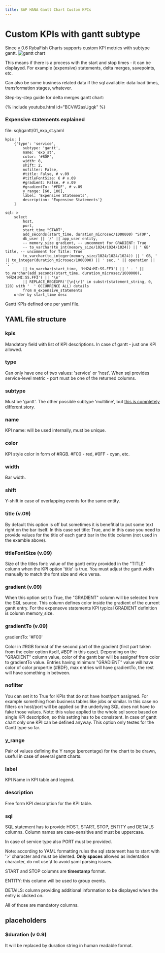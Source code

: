 ```yaml
---
title: SAP HANA Gantt Chart Custom KPIs
---
```


# Custom KPIs with gantt subtype

Since v 0.6 RybaFish Charts supports custom KPI metrics with subtype gantt.
![gantt chart](http://rybafish.github.io/gantt09.png)

This means if there is a process with the start and stop times - it can be displayed. For example (expensive) statements, delta merges, savepoints, etc.

Can also be some business related data if the sql available: data load times, transformation stages, whatever.

Step-by-step guide for delta merges gantt chart:

{% include youtube.html id="BCVW2asUgqk" %}

### Expensive statements explained

file: sql/gantt/01_exp_st.yaml
```
kpis: [
    {'type': 'service',
        subtype: 'gantt',
        name: 'exp_st',
        color: '#BDF',
        width: 8,
        shift: 2,
        nofilter: False,
        #title: False, # v.09
        #titleFontSize: 6 # v.09
        #gradient: False, # v.09
        #gradientTo: '#FDF', # v.09
        y_range: [60, 100],
        label: 'Expensive Statements',
        description: 'Expensive Statements'}
    ]

sql: >
    select
        host,
        port,
        start_time "START",
        add_seconds(start_time, duration_microsec/1000000) "STOP",
        db_user || '/' || app_user entity,
        -- memory_size gradient, -- uncomment for GRADIENT: True
        -- to_varchar(to_int(memory_size/1024/1024/1024)) || ' GB' title, -- uncomment for Title: True
        to_varchar(to_integer(memory_size/1024/1024/1024)) || ' GB, ' || to_integer(duration_microsec/1000000) || ' sec, ' || operation || ': '
        || to_varchar(start_time, 'HH24:MI:SS.FF3') || ' - ' || to_varchar(add_seconds(start_time, duration_microsec/1000000), 'HH24:MI:SS.FF3') || '\n'
        || REPLACE_REGEXPR('[\n|\r]' in substr(statement_string, 0, 128) with '  ' OCCURRENCE ALL) details
        from m_expensive_statements
    order by start_time desc
```

Gantt KPIs defined one per yaml file.

## YAML file structure
### kpis
Mandatory field with list of KPI descriptions. In case of gantt - just one KPI allowed.

### type
Can only have one of two values: 'service' or 'host'.
When sql provides service-level metric - port must be one of the returned columns. 

### subtype
Must be 'gantt'. The other possible subtype 'multiline', but [this is completely different story](/customMultiline).

### name
KPI name: will be used internally, must be unique.

### color
KPI style color in form of #RGB. #F00 - red, #0FF - cyan, etc.

### width
Bar width.

### shift
Y-shift in case of overlapping events for the same entity.

### title (v.09)
By default this option is off but sometimes it is benefitial to put some text right on the bar itself. In this case set title: True, and in this case you need to provide values for the title of each gantt bar in the title column (not used in the examble above).

### titleFontSize (v.09)
Size of the titles font: value of the gantt entry provided in the "TITLE" column when the KPI option 'title' is true. You must adjust the gantt width manually to match the font size and vice versa.

### gradient (v.09)
When this option set to True, the "GRADIENT" column will be selected from the SQL source. This column defines color inside the gradient of the current gantt entry. For the expensove statements KPI typical GRADIENT definition is column memory_size.

### gradientTo (v.09)
gradientTo: '#F00'

Color in #RGB format of the second part of the gradient (first part taken from the color option itself, #BDF in this case). Depending on the "GRADIENT" column value, color of the gantt bar will be assignef from color to gradientTo value. Entries having minimum "GRADIENT" value will have color of color propertie (#BDF), max entries will have gradientTo, the rest will have something in between.


### nofilter
You can set it to True for KPIs that do not have host/port assigned. For example something from business tables like jobs or similar. In this case no filters on host/port will be applied so the underlying SQL does not have to fake those values. Note: this value applied to the whole sql sorce based on single KPI description, so this setting has to be consistent. In case of gantt chart only one KPI can be defined anyway. This option only testes for the Gantt type so far.

### y_range
Pair of values defining the Y range (percentage) for the chart to be drawn, useful in case of several gantt charts.

### label
KPI Name in KPI table and legend.

### description
Free form KPI description for the KPI table.

### sql
SQL statement has to provide HOST, START, STOP, ENTITY and DETAILS columns. Column names are case-sensitive and must be uppercase.

In case of service type also PORT must be provided.

Note: according to YAML formatting rules the sql statement has to start with '>' character and must be idented. **Only spaces** allowed as indentation character, do not use \t to avoid yaml parsing issues.

START and STOP columns are **timestamp** format.

ENTITY: this column will be used to group events.

DETAILS: column providing additional information to be displayed when the entry is clicked on.

All of those are mandatory columns.

## placeholders
### $duration (v 0.9)

It will be replaced by duration string in human readable format.
